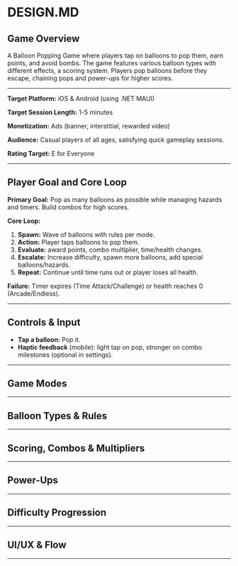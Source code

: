 # DESIGN.MD


## Game Overview
A Balloon Popping Game where players tap on balloons to pop them, earn points, and avoid bombs. The game features various balloon types with different effects, a scoring system.
Players pop balloons before they escape, chaining pops and power-ups for higher scores.

---
**Target Platform:** iOS & Android (using .NET MAUI)

**Target Session Length:** 1-5 minutes

**Monetization:** Ads (banner, interstitial, rewarded video)

**Audience:** Casual players of all ages, satisfying quick gameplay sessions.

**Rating Target:** E for Everyone

---

## Player Goal and Core Loop
**Primary Goal:** Pop as many balloons as possible while managing hazards and timers. Build combos for high scores.

**Core Loop:**

1. **Spawn:** Wave of balloons with rules per mode.
2. **Action:** Player taps balloons to pop them.
3. **Evaluate:** award points, combo multiplier, time/health changes.
4. **Escalate:** Increase difficulty, spawn more balloons, add special balloons/hazards.
5. **Repeat:** Continue until time runs out or player loses all health.

**Failure:** Timer expires (Time Attack/Challenge) or health reaches 0 (Arcade/Endless).

---

## Controls & Input
- **Tap a balloon:** Pop it.
- **Haptic feedback** (mobile): light tap on pop, stronger on combo milestones (optional in settings).

---

## Game Modes

---

## Balloon Types & Rules

---

## Scoring, Combos & Multipliers

---

## Power-Ups

---

## Difficulty Progression

---

## UI/UX & Flow

---


